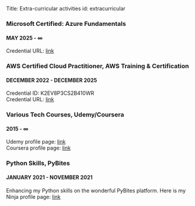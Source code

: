 Title: Extra-curricular activities
id: extracurricular

### Microsoft Certified: Azure Fundamentals

#### MAY 2025 - &#8734;

Credential URL: <a href="https://learn.microsoft.com/api/credentials/share/en-gb/alebyov/19158BE66DF6497F?sharingId" target="_blank" class="content-link">link</a> <br/>

### AWS Certified Cloud Practitioner, AWS Training & Certification

#### DECEMBER 2022 - DECEMBER 2025

Credential ID: K2EV8P3CS2B410WR <br/>
Credential URL: <a href="https://aw.certmetrics.com/amazon/public/verification.aspx" target="_blank" class="content-link">link</a>

### Various Tech Courses, Udemy/Coursera

#### 2015 - &#8734;

Udemy profile page: <a href="https://www.udemy.com/user/alexeyvorobyov/" target="_blank" class="content-link">link</a> <br/>
Coursera profile page: <a href="https://www.coursera.org/user/24d401e1022bf7551a05a07cefa7c4ed" target="_blank" class="content-link">link</a>

### Python Skills, PyBites

#### JANUARY 2021 - NOVEMBER 2021

Enhancing my Python skills on the wonderful PyBites platform. Here is my Ninja profile page: <a href="https://codechalleng.es/profiles/peacefulseeker" target="_blank" class="content-link">link</a>
